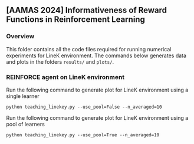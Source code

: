 ## [AAMAS 2024] Informativeness of Reward Functions in Reinforcement Learning

### Overview
This folder contains all the code files required for running numerical experiments for LineK environment. The commands below generates data and plots in the folders ```results/``` and ```plots/```. 

### REINFORCE agent on LineK environment
Run the following command to generate plot for LineK environment using a single learner 

```python teaching_linekey.py --use_pool=False --n_averaged=10 ```

Run the following command to generate plot for LineK environment using a pool of learners 

```python teaching_linekey.py --use_pool=True --n_averaged=10 ```